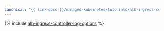 ```yaml
---
canonical: "{{ link-docs }}/managed-kubernetes/tutorials/alb-ingress-controller-log-options"
---
```


{% include [alb-ingress-controller-log-options](../../_tutorials/k8s/alb-ingress-controller-log-options.md) %}